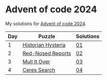 # Advent of code 2024
My solutions for [Advent of code 2024](https://adventofcode.com/2024).

| Day | Puzzle                                                                        | Solutions  |
|-----|-------------------------------------------------------------------------------|------------|
| 1   | [Historian Hysteria](https://adventofcode.com/2024/day/1)                     | [01](./01) |
| 2   | [Red-Nosed Reports](https://adventofcode.com/2024/day/2)                      | [02](./02) |
| 3   | [Mull It Over](https://adventofcode.com/2024/day/3)                           | [03](./03) |
| 4   | [Ceres Search](https://adventofcode.com/2024/day/4)                           | [04](./04) |

